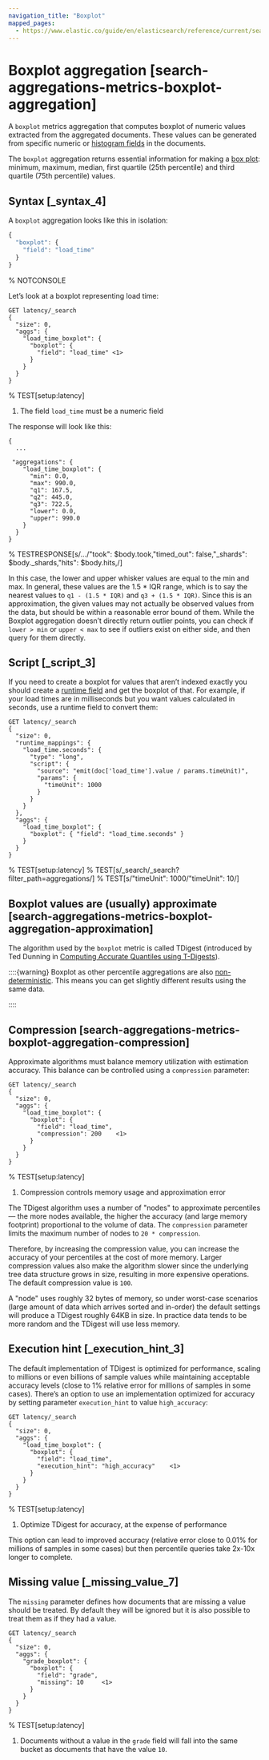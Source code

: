 ```yaml
---
navigation_title: "Boxplot"
mapped_pages:
  - https://www.elastic.co/guide/en/elasticsearch/reference/current/search-aggregations-metrics-boxplot-aggregation.html
---
```


# Boxplot aggregation [search-aggregations-metrics-boxplot-aggregation]


A `boxplot` metrics aggregation that computes boxplot of numeric values extracted from the aggregated documents. These values can be generated from specific numeric or [histogram fields](/reference/elasticsearch/mapping-reference/histogram.md) in the documents.

The `boxplot` aggregation returns essential information for making a [box plot](https://en.wikipedia.org/wiki/Box_plot): minimum, maximum, median, first quartile (25th percentile)  and third quartile (75th percentile) values.

## Syntax [_syntax_4]

A `boxplot` aggregation looks like this in isolation:

```js
{
  "boxplot": {
    "field": "load_time"
  }
}
```
% NOTCONSOLE

Let’s look at a boxplot representing load time:

```console
GET latency/_search
{
  "size": 0,
  "aggs": {
    "load_time_boxplot": {
      "boxplot": {
        "field": "load_time" <1>
      }
    }
  }
}
```
% TEST[setup:latency]

1. The field `load_time` must be a numeric field


The response will look like this:

```console-result
{
  ...

 "aggregations": {
    "load_time_boxplot": {
      "min": 0.0,
      "max": 990.0,
      "q1": 167.5,
      "q2": 445.0,
      "q3": 722.5,
      "lower": 0.0,
      "upper": 990.0
    }
  }
}
```
% TESTRESPONSE[s/\.\.\./"took": $body.took,"timed_out": false,"_shards": $body._shards,"hits": $body.hits,/]

In this case, the lower and upper whisker values are equal to the min and max. In general, these values are the 1.5 * IQR range, which is to say the nearest values to `q1 - (1.5 * IQR)` and `q3 + (1.5 * IQR)`. Since this is an approximation, the given values may not actually be observed values from the data, but should be within a reasonable error bound of them. While the Boxplot aggregation doesn’t directly return outlier points, you can check if `lower > min` or `upper < max` to see if outliers exist on either side, and then query for them directly.


## Script [_script_3]

If you need to create a boxplot for values that aren’t indexed exactly you should create a [runtime field](docs-content://manage-data/data-store/mapping/runtime-fields.md) and get the boxplot of that. For example, if your load times are in milliseconds but you want values calculated in seconds, use a runtime field to convert them:

```console
GET latency/_search
{
  "size": 0,
  "runtime_mappings": {
    "load_time.seconds": {
      "type": "long",
      "script": {
        "source": "emit(doc['load_time'].value / params.timeUnit)",
        "params": {
          "timeUnit": 1000
        }
      }
    }
  },
  "aggs": {
    "load_time_boxplot": {
      "boxplot": { "field": "load_time.seconds" }
    }
  }
}
```
% TEST[setup:latency]
% TEST[s/_search/_search?filter_path=aggregations/]
% TEST[s/"timeUnit": 1000/"timeUnit": 10/]

## Boxplot values are (usually) approximate [search-aggregations-metrics-boxplot-aggregation-approximation]

The algorithm used by the `boxplot` metric is called TDigest (introduced by Ted Dunning in [Computing Accurate Quantiles using T-Digests](https://github.com/tdunning/t-digest/blob/master/docs/t-digest-paper/histo.pdf)).

::::{warning}
Boxplot as other percentile aggregations are also [non-deterministic](https://en.wikipedia.org/wiki/Nondeterministic_algorithm). This means you can get slightly different results using the same data.

::::



## Compression [search-aggregations-metrics-boxplot-aggregation-compression]

Approximate algorithms must balance memory utilization with estimation accuracy. This balance can be controlled using a `compression` parameter:

```console
GET latency/_search
{
  "size": 0,
  "aggs": {
    "load_time_boxplot": {
      "boxplot": {
        "field": "load_time",
        "compression": 200    <1>
      }
    }
  }
}
```
% TEST[setup:latency]

1. Compression controls memory usage and approximation error


The TDigest algorithm uses a number of "nodes" to approximate percentiles — the more nodes available, the higher the accuracy (and large memory footprint) proportional to the volume of data. The `compression` parameter limits the maximum number of nodes to `20 * compression`.

Therefore, by increasing the compression value, you can increase the accuracy of your percentiles at the cost of more memory. Larger compression values also make the algorithm slower since the underlying tree data structure grows in size, resulting in more expensive operations. The default compression value is `100`.

A "node" uses roughly 32 bytes of memory, so under worst-case scenarios (large amount of data which arrives sorted and in-order) the default settings will produce a TDigest roughly 64KB in size. In practice data tends to be more random and the TDigest will use less memory.


## Execution hint [_execution_hint_3]

The default implementation of TDigest is optimized for performance, scaling to millions or even billions of sample values while maintaining acceptable accuracy levels (close to 1% relative error for millions of samples in some cases). There’s an option to use an implementation optimized for accuracy by setting parameter `execution_hint` to value `high_accuracy`:

```console
GET latency/_search
{
  "size": 0,
  "aggs": {
    "load_time_boxplot": {
      "boxplot": {
        "field": "load_time",
        "execution_hint": "high_accuracy"    <1>
      }
    }
  }
}
```
% TEST[setup:latency]

1. Optimize TDigest for accuracy, at the expense of performance


This option can lead to improved accuracy (relative error close to 0.01% for millions of samples in some cases) but then percentile queries take 2x-10x longer to complete.


## Missing value [_missing_value_7]

The `missing` parameter defines how documents that are missing a value should be treated. By default they will be ignored but it is also possible to treat them as if they had a value.

```console
GET latency/_search
{
  "size": 0,
  "aggs": {
    "grade_boxplot": {
      "boxplot": {
        "field": "grade",
        "missing": 10     <1>
      }
    }
  }
}
```
% TEST[setup:latency]

1. Documents without a value in the `grade` field will fall into the same bucket as documents that have the value `10`.




